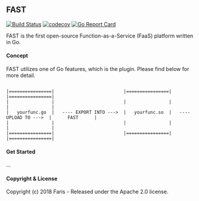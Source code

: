 FAST
----

[![Build Status](https://api.travis-ci.org/madebyais/fast.svg?branch=master)](https://travis-ci.org/madebyais/fast)
[![codecov](https://codecov.io/gh/madebyais/fast/branch/master/graph/badge.svg)](https://codecov.io/gh/madebyais/fast)
[![Go Report Card](https://goreportcard.com/badge/github.com/madebyais/fast)](https://goreportcard.com/report/github.com/madebyais/fast)


FAST is the first open-source Function-as-a-Service (FaaS) platform written in Go.

#### Concept

FAST utilizes one of Go features, which is the plugin. Please find below for more detail.

```

|================|                          |================|                        |================|
|                |                          |                |                        |                |
|   yourfunc.go  |   ---- EXPORT INTO --->  |   yourfunc.so  |   ---- UPLOAD TO --->  |      FAST      |
|                |                          |                |                        |                |
|================|                          |================|                        |================|

```

#### Get Started

...

#### Copyright & License

Copyright (c) 2018 Faris - Released under the Apache 2.0 license.
